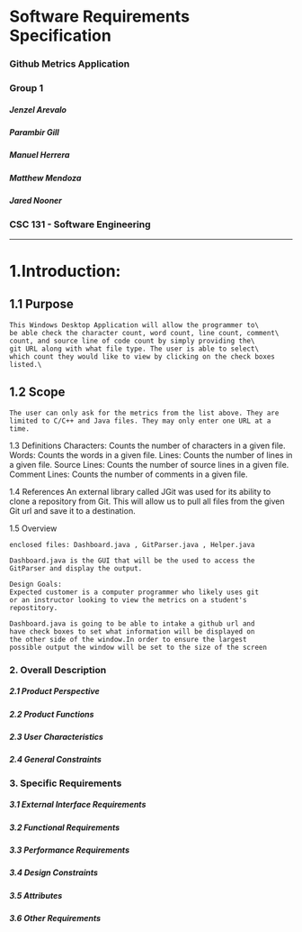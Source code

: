 # Software Requirements Specification

### Github Metrics Application

### Group 1
  
    
##### Jenzel Arevalo
##### Parambir Gill
##### Manuel Herrera
##### Matthew Mendoza
##### Jared Nooner
  
  
  
  
  
### CSC 131 - Software Engineering


***

# 1.Introduction:

## 1.1 Purpose
    This Windows Desktop Application will allow the programmer to\
    be able check the character count, word count, line count, comment\
    count, and source line of code count by simply providing the\
    git URL along with what file type. The user is able to select\
    which count they would like to view by clicking on the check boxes listed.\

## 1.2 Scope
    The user can only ask for the metrics from the list above. They are
    limited to C/C++ and Java files. They may only enter one URL at a time.

1.3 Definitions
    Characters: Counts the number of characters in a given file.
    Words: Counts the words in a given file.
    Lines: Counts the number of lines in a given file.
    Source Lines: Counts the number of source lines in a given file.
    Comment Lines: Counts the number of comments in a given file.

1.4 References
    An external library called JGit was used for its ability to clone a
    repository from Git. This will allow us to pull all files from the given
    Git url and save it to a destination.
    
1.5 Overview

    enclosed files: Dashboard.java , GitParser.java , Helper.java

    Dashboard.java is the GUI that will be the used to access the
    GitParser and display the output.

    Design Goals:
    Expected customer is a computer programmer who likely uses git
    or an instructor looking to view the metrics on a student's
    repostitory.

    Dashboard.java is going to be able to intake a github url and
    have check boxes to set what information will be displayed on
    the other side of the window.In order to ensure the largest
    possible output the window will be set to the size of the screen

### 2. Overall Description
##### 2.1 Product Perspective
##### 2.2 Product Functions
##### 2.3 User Characteristics
##### 2.4 General Constraints

### 3. Specific Requirements
##### 3.1 External Interface Requirements
##### 3.2 Functional Requirements
##### 3.3 Performance Requirements
##### 3.4 Design Constraints
##### 3.5 Attributes
##### 3.6 Other Requirements
